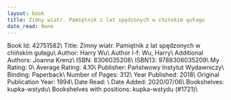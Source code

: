 ```yaml
---
layout: book
title: Zimny wiatr. Pamiętnik z lat spędzonych w chińskim gułagu
date_read: None
---
```


Book Id: 42751582\ 
Title: Zimny wiatr. Pamiętnik z lat spędzonych w chińskim gułagu\ 
Author: Harry Wu\ 
Author l-f: Wu, Harry\ 
Additional Authors: Joanna Krenz\ 
ISBN: 8306035208\ 
ISBN13: 9788306035209\ 
My Rating: 0\ 
Average Rating: 4.10\ 
Publisher: Państwowy Instytut Wydawniczy\ 
Binding: Paperback\ 
Number of Pages: 312\ 
Year Published: 2018\ 
Original Publication Year: 1994\ 
Date Read: \ 
Date Added: 2020/07/06\ 
Bookshelves: kupka-wstydu\ 
Bookshelves with positions: kupka-wstydu (#1721)\ 

